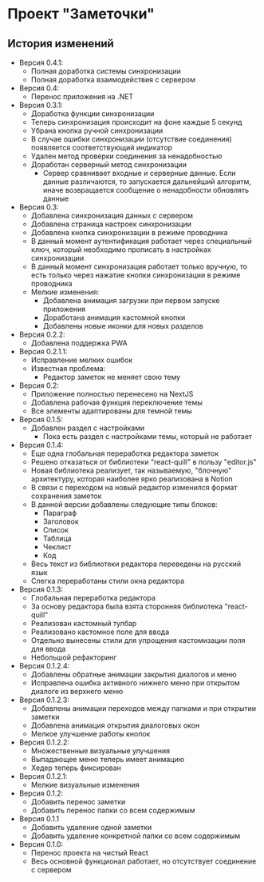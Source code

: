 # Проект "Заметочки"

## История изменений
- Версия 0.4.1:
  - Полная доработка системы синхронизации
  - Полная доработка взаимодействия с сервером
- Версия 0.4:
  - Перенос приложения на .NET
- Версия 0.3.1:
  - Доработка функции синхронизации
  - Теперь синхронизация происходит на фоне каждые 5 секунд
  - Убрана кнопка ручной синхронизации
  - В случае ошибки синхронизации (отсутствие соединения) появляется соответствующий индикатор
  - Удален метод проверки соединения за ненадобностью
  - Доработан серверный метод синхронизации
    - Сервер сравнивает входные и серверные данные. Если данные различаются, то запускается дальнейший алгоритм, иначе возвращается сообщение о ненадобности обновлять данные
- Версия 0.3:
  - Добавлена синхронизация данных с сервером
  - Добавлена страница настроек синхронизации
  - Добавлена кнопка синхронизации в режиме проводника
  - В данный момент аутентификация работает через специальный ключ, который необходимо прописать в настройках синхронизации
  - В данный момент синхронизация работает только вручную, то есть только через нажатие кнопки синхронизации в режиме проводника
  - Мелкие изменения:
    - Добавлена анимация загрузки при первом запуске приложения
    - Доработана анимация кастомной кнопки
    - Добавлены новые иконки для новых разделов
- Версия 0.2.2:
  - Добавлена поддержка PWA
- Версия 0.2.1.1:
  - Исправление мелких ошибок
  - Известная проблема:
    - Редактор заметок не меняет свою тему
- Версия 0.2:
  - Приложение полностью перенесено на NextJS
  - Добавлена рабочая функция переключение темы
  - Все элементы адаптированы для темной темы
- Версия 0.1.5:
    - Добавлен раздел с настройками
        - Пока есть раздел с настройками темы, который не работает
- Версия 0.1.4:
    - Еще одна глобальная переработка редактора заметок
    - Решено отказаться от библиотеки "react-quill" в пользу "editor.js"
    - Новая библиотека реализует, так называемую, "блочную" архитектуру, которая наиболее ярко реализована в Notion
    - В связи с переходом на новый редактор изменился формат сохранения заметок
    - В данной версии добавлены следующие типы блоков:
        - Параграф
        - Заголовок
        - Список
        - Таблица
        - Чеклист
        - Код
    - Весь текст из библиотеки редактора переведены на русский язык
    - Слегка переработаны стили окна редактора
- Версия 0.1.3:
    - Глобальная переработка редактора
    - За основу редактора была взята сторонняя библиотека "react-quill"
    - Реализован кастомный тулбар
    - Реализовано кастомное поле для ввода
    - Отдельно вынесены стили для упрощения кастомизации поля для ввода
    - Небольшой рефакторинг
- Версия 0.1.2.4:
    - Добавлены обратные анимации закрытия диалогов и меню
    - Исправлена ошибка активного нижнего меню при открытом диалоге из верхнего меню
- Версия 0.1.2.3:
    - Добавлены анимации переходов между папками и при открытии заметки
    - Добавлена анимация открытия диалоговых окон
    - Мелкое улучшение работы кнопок
- Версия 0.1.2.2:
    - Множественные визуальные улучшения
    - Выпадающее меню теперь имеет анимацию
    - Хедер теперь фиксирован
- Версия 0.1.2.1:
    - Мелкие визуальные изменения
- Версия 0.1.2:
    - Добавить перенос заметки
    - Добавить перенос папки со всем содержимым
- Версия 0.1.1
    - Добавить удаление одной заметки
    - Добавить удаление конкретной папки со всем содержимым
- Версия 0.1.0:
    - Перенос проекта на чистый React
    - Весь основной функционал работает, но отсутствует соединение с сервером
